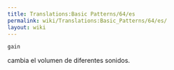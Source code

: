 ```yaml
---
title: Translations:Basic Patterns/64/es
permalink: wiki/Translations:Basic_Patterns/64/es/
layout: wiki
---
```


``` Haskell
gain
```

cambia el volumen de diferentes sonidos.
